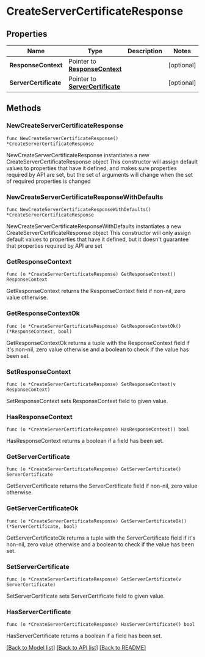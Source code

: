 # CreateServerCertificateResponse

## Properties

Name | Type | Description | Notes
------------ | ------------- | ------------- | -------------
**ResponseContext** | Pointer to [**ResponseContext**](ResponseContext.md) |  | [optional] 
**ServerCertificate** | Pointer to [**ServerCertificate**](ServerCertificate.md) |  | [optional] 

## Methods

### NewCreateServerCertificateResponse

`func NewCreateServerCertificateResponse() *CreateServerCertificateResponse`

NewCreateServerCertificateResponse instantiates a new CreateServerCertificateResponse object
This constructor will assign default values to properties that have it defined,
and makes sure properties required by API are set, but the set of arguments
will change when the set of required properties is changed

### NewCreateServerCertificateResponseWithDefaults

`func NewCreateServerCertificateResponseWithDefaults() *CreateServerCertificateResponse`

NewCreateServerCertificateResponseWithDefaults instantiates a new CreateServerCertificateResponse object
This constructor will only assign default values to properties that have it defined,
but it doesn't guarantee that properties required by API are set

### GetResponseContext

`func (o *CreateServerCertificateResponse) GetResponseContext() ResponseContext`

GetResponseContext returns the ResponseContext field if non-nil, zero value otherwise.

### GetResponseContextOk

`func (o *CreateServerCertificateResponse) GetResponseContextOk() (*ResponseContext, bool)`

GetResponseContextOk returns a tuple with the ResponseContext field if it's non-nil, zero value otherwise
and a boolean to check if the value has been set.

### SetResponseContext

`func (o *CreateServerCertificateResponse) SetResponseContext(v ResponseContext)`

SetResponseContext sets ResponseContext field to given value.

### HasResponseContext

`func (o *CreateServerCertificateResponse) HasResponseContext() bool`

HasResponseContext returns a boolean if a field has been set.

### GetServerCertificate

`func (o *CreateServerCertificateResponse) GetServerCertificate() ServerCertificate`

GetServerCertificate returns the ServerCertificate field if non-nil, zero value otherwise.

### GetServerCertificateOk

`func (o *CreateServerCertificateResponse) GetServerCertificateOk() (*ServerCertificate, bool)`

GetServerCertificateOk returns a tuple with the ServerCertificate field if it's non-nil, zero value otherwise
and a boolean to check if the value has been set.

### SetServerCertificate

`func (o *CreateServerCertificateResponse) SetServerCertificate(v ServerCertificate)`

SetServerCertificate sets ServerCertificate field to given value.

### HasServerCertificate

`func (o *CreateServerCertificateResponse) HasServerCertificate() bool`

HasServerCertificate returns a boolean if a field has been set.


[[Back to Model list]](../README.md#documentation-for-models) [[Back to API list]](../README.md#documentation-for-api-endpoints) [[Back to README]](../README.md)


